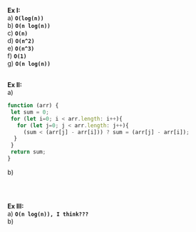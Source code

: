 __Ex I:__ <br />
a)  __`O(log(n))`__  <br /> 
b)  __`O(n log(n))`__ <br />
c)  __`O(n)`__ <br />
d)  __`O(n^2)`__ <br />
e)  __`O(n^3)`__ <br />
f)  __`O(1)`__ <br />
g)  __`O(n log(n))`__ <br />
<br />


__Ex II:__ <br />
a)  
```javascript
function (arr) {
 let sum = 0;
 for (let i=0; i < arr.length: i++){
   for (let j=0; j < arr.length: j++){
     (sum < (arr[j] - arr[i])) ? sum = (arr[j] - arr[i]);
  }
 }
 return sum;
}
```
b)
```javascript
```
<br />


__Ex III:__ <br />
a)  __`O(n log(n)), I think???`__ <br />
b)  __` `__ <br />